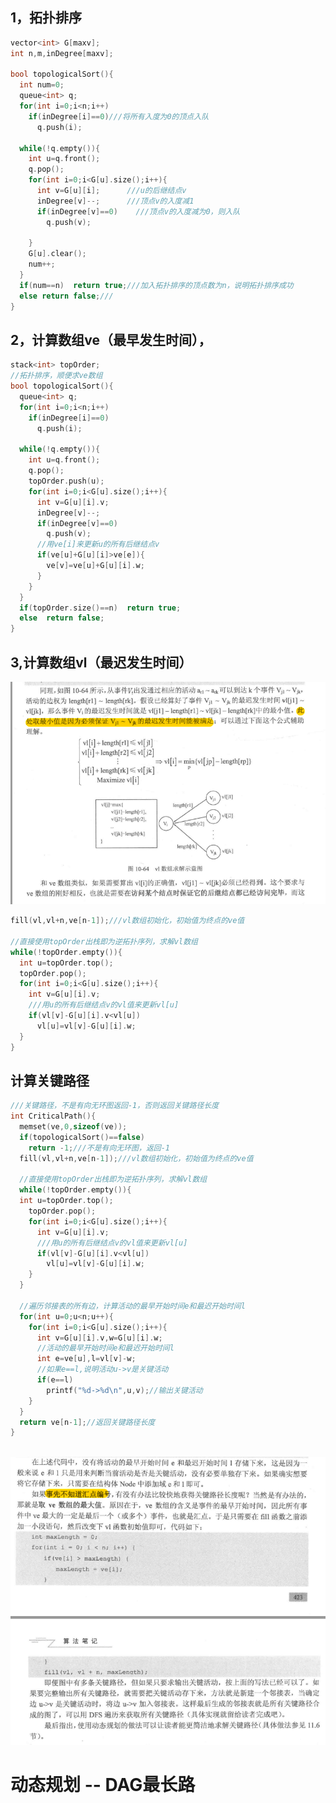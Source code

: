 ## 1，拓扑排序

```cpp
vector<int> G[maxv];
int n,m,inDegree[maxv];

bool topologicalSort(){
  int num=0;
  queue<int> q;
  for(int i=0;i<n;i++)
    if(inDegree[i]==0)///将所有入度为0的顶点入队
      q.push(i);
      
  while(!q.empty()){
    int u=q.front();
    q.pop();
    for(int i=0;i<G[u].size();i++){
      int v=G[u][i];      ///u的后继结点v
      inDegree[v]--;      ///顶点v的入度减1
      if(inDegree[v]==0)    ///顶点v的入度减为0，则入队
        q.push(v);
        
    }
    G[u].clear();
    num++;
  }
  if(num==n)  return true;///加入拓扑排序的顶点数为n，说明拓扑排序成功
  else return false;///
}


```

[](https://github.com/BinGYiZhanG/PAT/blob/master/Images/07031631.png)
## 2，计算数组ve（最早发生时间），

[](https://github.com/BinGYiZhanG/PAT/blob/master/Images/07031633.png)
```cpp
stack<int> topOrder;
//拓扑排序，顺便求ve数组
bool topologicalSort(){
  queue<int> q;
  for(int i=0;i<n;i++)
    if(inDegree[i]==0)
      q.push(i);
      
  while(!q.empty()){
    int u=q.front();
    q.pop();
    topOrder.push(u);
    for(int i=0;i<G[u].size();i++){
      int v=G[u][i].v;
      inDegree[v]--;
      if(inDegree[v]==0)
        q.push(v);
      //用ve[i]来更新u的所有后继结点v
      if(ve[u]+G[u][i]>ve[e]){
        ve[v]=ve[u]+G[u][i].w;
      }
    }
  }
  if(topOrder.size()==n)  return true;
  else  return false;
}
```

## 3,计算数组vl（最迟发生时间）
![](https://github.com/BinGYiZhanG/PAT/blob/master/Images/07031639.png)

```cpp
fill(vl,vl+n,ve[n-1]);///vl数组初始化，初始值为终点的ve值

//直接使用topOrder出栈即为逆拓扑序列，求解vl数组
while(!topOrder.empty()){
  int u=topOrder.top();
  topOrder.pop();
  for(int i=0;i<G[u].size();i++){
    int v=G[u][i].v;
    ///用u的所有后继结点v的vl值来更新vl[u]
    if(vl[v]-G[u][i].v<vl[u])
      vl[u]=vl[v]-G[u][i].w;
  }
}
```

## 计算关键路径

```cpp
///关键路径，不是有向无环图返回-1，否则返回关键路径长度
int CriticalPath(){
  memset(ve,0,sizeof(ve));
  if(topologicalSort()==false)
    return -1;///不是有向无环图，返回-1
  fill(vl,vl+n,ve[n-1]);///vl数组初始化，初始值为终点的ve值

  //直接使用topOrder出栈即为逆拓扑序列，求解vl数组
  while(!topOrder.empty()){
  int u=topOrder.top();
    topOrder.pop();
    for(int i=0;i<G[u].size();i++){
      int v=G[u][i].v;
      ///用u的所有后继结点v的vl值来更新vl[u]
      if(vl[v]-G[u][i].v<vl[u])
        vl[u]=vl[v]-G[u][i].w;
    }
  }
  
  //遍历邻接表的所有边，计算活动的最早开始时间e和最迟开始时间l
  for(int u=0;u<n;u++){
    for(int i=0;i<G[u].size();i++){
      int v=G[u][i].v,w=G[u][i].w;
      //活动的最早开始时间e和最迟开始时间l
      int e=ve[u],l=vl[v]-w;
      //如果e==l,说明活动u->v是关键活动
      if(e==l)
        printf("%d->%d\n",u,v);//输出关键活动
    }
  }
  return ve[n-1];//返回关键路径长度
}



```
![](https://github.com/BinGYiZhanG/PAT/blob/master/Images/07031652.png)


# 动态规划  --   DAG最长路








